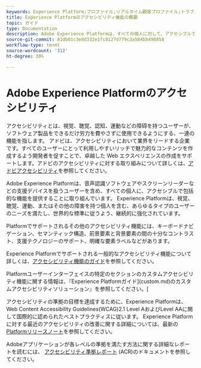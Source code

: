 ```yaml
---
keywords: Experience Platform;プロファイル;リアルタイム顧客プロファイル;トラブルシューティング;API;統合プロファイル;統合プロファイル;統合;プロファイル;rtcp;XDMグラフ
title: Experience Platformのアクセシビリティ機能の概要
topic: ガイド
type: Documentation
description: Adobe Experience Platformは、すべての個人に対して、アクセシブルで包括的な機能を提供することに取り組んでいます。
source-git-commit: 81db01c3e8d332e1fc8127d779c3a584bb498858
workflow-type: tm+mt
source-wordcount: '312'
ht-degree: 20%

---
```



# Adobe Experience Platformのアクセシビリティ

アクセシビリティとは、視覚、聴覚、認知、運動などの障碍を持つユーザーが、ソフトウェア製品をできるだけ労力を費やさずに使用できるようにする、一連の機能を指します。 アドビは、アクセシビリティにおいて業界をリードする企業です。すべてのユーザーにとって利用しやすいリッチで魅力的なコンテンツを作成するよう開発者を促すことで、卓越した Web エクスペリエンスの作成をサポートします。アドビのアクセシビリティに対する取り組みについて詳しくは、[アドビアクセシビリティ](https://www.adobe.com/accessibility.html)を参照してください。

Adobe Experience Platformは、音声認識ソフトウェアやスクリーンリーダーなどの支援デバイスを扱うユーザーを含め、すべての個人に、アクセシブルで包括的な機能を提供することに取り組んでいます。 Experience Platformは、視覚、聴覚、運動、またはその他の障害を持つ個人を含む、あらゆるタイプのユーザーのニーズを満たし、世界的な標準に従うよう、継続的に強化されています。

Platformでサポートされるその他のアクセシビリティ機能には、キーボードナビゲーション、セマンティック構造、前景要素と背景要素の間の十分なコントラスト、支援テクノロジーのサポート、明確な要素ラベルなどがあります。

Experience Platformでサポートされる一般的なアクセシビリティ機能について詳しくは、[アクセシビリティ機能のガイド](features.md)を参照してください。

Platformユーザーインターフェイスの特定のセクションのカスタムアクセシビリティ機能に関する情報は、『Experience Platformガイド](custom.md)のカスタムアクセシビリティソリューション』を参照してください。[

アクセシビリティの準拠の目標を達成するために、Experience Platformは、Web Content Accessibility Guidelines(WCAG)2.1 Level AおよびLevel AAに関して国際的に認められたベストプラクティスに従います。 Experience Platformに対する最近のアクセシビリティの改善に関する詳細については、最新の[Platformリリースノート](../release-notes/latest/latest.md)を参照してください。

Adobeアプリケーションが各レベルの準拠を満たす方法に関する詳細なレポートを読むには、 [アクセシビリティ準拠レポート](https://www.adobe.com/accessibility/compliance.html) (ACR)のドキュメントを参照してください。